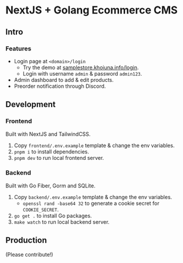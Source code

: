 # NextJS + Golang Ecommerce CMS

## Intro

### Features

-   Login page at `<domain>/login`
    -   Try the demo at [samplestore.khoiuna.info/login](https://samplestore.khoiuna.info/login).
    -   Login with username `admin` & password `admin123`.
-   Admin dashboard to add & edit products.
-   Preorder notification through Discord.

## Development

### Frontend

Built with NextJS and TailwindCSS.

1. Copy `frontend/.env.example` template & change the env variables.
2. `pnpm i` to install dependencies.
3. `pnpm dev` to run local frontend server.

### Backend

Built with Go Fiber, Gorm and SQLite.

1. Copy `backend/.env.example` template & change the env variables.
    - `openssl rand -base64 32` to generate a cookie secret for `COOKIE_SECRET`.
2. `go get .` to install Go packages.
3. `make watch` to run local backend server.

## Production

(Please contribute!)
